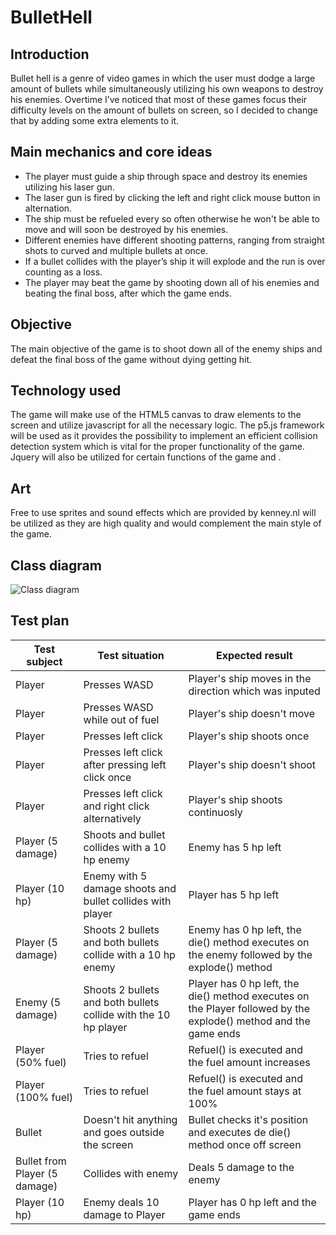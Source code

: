 # BulletHell
## Introduction
Bullet hell is a genre of video games in which the user must dodge a large amount of bullets while simultaneously utilizing his own weapons to destroy his enemies. Overtime I’ve noticed that most of these games focus their difficulty levels on the amount of bullets on screen, so I decided to change that by adding some extra elements to it.

## Main mechanics and core ideas
* The player must guide a ship through space and destroy its enemies utilizing his laser gun.
* The laser gun is fired by clicking the left and right click mouse button in alternation.
* The ship must be refueled every so often otherwise he won't be able to move and will soon be destroyed by his enemies.
* Different enemies have different shooting patterns, ranging from straight shots to curved and multiple bullets at once.
* If a bullet collides with the player’s ship it will explode and the run is over counting as a loss.
* The player may beat the game by shooting down all of his enemies and beating the final boss, after which the game ends.

## Objective
The main objective of the game is to shoot down all of the enemy ships and defeat the final boss of the game without dying getting hit.

## Technology used
The game will make use of the HTML5 canvas to draw elements to the screen and utilize javascript for all the necessary logic. The p5.js framework will be used as it provides the possibility to implement an efficient collision detection system which is vital for the proper functionality of the game. Jquery will also be utilized for certain functions of the game and .

## Art
Free to use sprites and sound effects which are provided by kenney.nl will be utilized as they are high quality and would complement the main style of the game.

## Class diagram
![Class diagram](https://i.imgur.com/FkIOito.png)

## Test plan

| Test subject | Test situation | Expected result |
| --- | --- | --- |
| Player | Presses WASD | Player's ship moves in the direction which was inputed |
| Player | Presses WASD while out of fuel | Player's ship doesn't move |
| Player | Presses left click | Player's ship shoots once |
| Player | Presses left click after pressing left click once | Player's ship doesn't shoot |
| Player | Presses left click and right click alternatively | Player's ship shoots continuosly |
| Player (5 damage) | Shoots and bullet collides with a 10 hp enemy | Enemy has 5 hp left |
| Player (10 hp) | Enemy with 5 damage shoots and bullet collides with player | Player has 5 hp left |
| Player (5 damage) | Shoots 2 bullets and both bullets collide with a 10 hp enemy | Enemy has 0 hp left, the die() method executes on the enemy followed by the explode() method |
| Enemy (5 damage) | Shoots 2 bullets and both bullets collide with the 10 hp player | Player has 0 hp left, the die() method executes on the Player followed by the explode() method and the game ends|
| Player (50% fuel) | Tries to refuel | Refuel() is executed and the fuel amount increases |
| Player (100% fuel) | Tries to refuel | Refuel() is executed and the fuel amount stays at 100% |
| Bullet | Doesn't hit anything and goes outside the screen | Bullet checks it's position and executes de die() method once off screen |
| Bullet from Player (5 damage) | Collides with enemy | Deals 5 damage to the enemy |
| Player (10 hp) | Enemy deals 10 damage to Player | Player has 0 hp left and the game ends |
